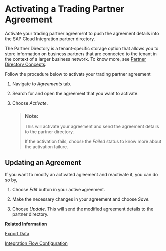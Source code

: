 <!-- loiobaed0e32b88c4467a796b4e957c2b65f -->

# Activating a Trading Partner Agreement

Activate your trading partner agreement to push the agreement details into the SAP Cloud Integration partner directory.

The Partner Directory is a tenant-specific storage option that allows you to store information on business partners that are connected to the tenant in the context of a larger business network. To know more, see [Partner Directory Concepts](https://help.sap.com/viewer/368c481cd6954bdfa5d0435479fd4eaf/Cloud/en-US/f917d6eb5e8949378b8e58784a32e450.html).

Follow the procedure below to activate your trading partner agreement

1.  Navigate to *Agreements* tab.

2.  Search for and open the agreement that you want to activate.
3.  Choose *Activate*.

    > ### Note:  
    > This will activate your agreement and send the agreement details to the partner directory.
    > 
    > If the activation fails, choose the *Failed* status to know more about the activation failure.




<a name="loiobaed0e32b88c4467a796b4e957c2b65f__section_esh_gtb_jtb"/>

## Updating an Agreement

If you want to modify an activated agreement and reactivate it, you can do so by,

1.  Choose *Edit* button in your active agreement.

2.  Make the necessary changes in your agreement and choose *Save*.
3.  Choose *Update*. This will send the modified agreement details to the partner directory.

**Related Information**  


[Export Data](export-data-c387134.md "")

[Integration Flow Configuration](integration-flow-configuration-0ff6229.md "Configure your integration flows to test the end to end scenario in SAP Integration Suite .")

